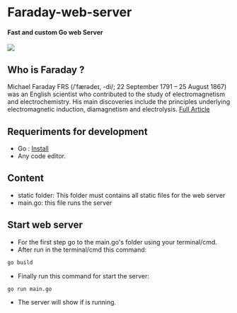           
# Faraday-web-server
#### Fast and custom Go web Server
<img src="https://img.shields.io/badge/Build-SUCCESS-green"/>          

## Who is Faraday ?
Michael Faraday FRS (/ˈfærədeɪ, -di/; 22 September 1791 – 25 August 1867) was an English scientist who contributed to the study of electromagnetism and electrochemistry. His main discoveries include the principles underlying electromagnetic induction, diamagnetism and electrolysis.
[Full Article](https://en.wikipedia.org/wiki/Michael_Faraday)

## Requeriments for development
- Go : [Install](https://go.dev/dl/)
- Any code editor.

## Content
- static folder: This folder must contains all static files for the web server
- main.go: this file runs the server

## Start web server
- For the first step go to the main.go's folder using your terminal/cmd.
- After run in the terminal/cmd this command:
```sh
go build
```
- Finally run this command for start the server:
```sh
go run main.go
```
- The server will show if is running.
